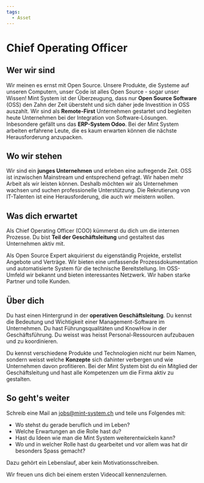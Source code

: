 ```yaml
---
tags:
  - Asset
---
```

# Chief Operating Officer

## Wer wir sind

Wir meinen es ernst mit Open Source. Unsere Produkte, die Systeme auf unseren Computern, unser Code ist alles Open Source - sogar unser Wissen!
Mint System ist der Überzeugung, dass nur **Open Source Software** (OSS) den Zahn der Zeit übersteht und sich daher jede Investition in OSS auszahlt.
Wir sind als **Remote-First** Unternehmen gestartet und begleiten heute Unternehmen bei der Integration von Software-Lösungen. Inbesondere gefällt uns das **ERP-System Odoo**. 
Bei der Mint System arbeiten erfahrene Leute, die es kaum erwarten können die nächste Herausforderung anzupacken.

## Wo wir stehen

Wir sind ein **junges Unternehmen** und erleben eine aufregende Zeit. OSS ist inzwischen Mainstream und entsprechend gefragt.
Wir haben mehr Arbeit als wir leisten können. Deshalb möchten wir als Unternehmen wachsen und suchen professionelle Unterstützung. Die Rekrutierung von IT-Talenten ist eine Herausforderung, die auch wir meistern wollen.

## Was dich erwartet

Als Chief Operating Officer (COO) kümmerst du dich um die internen Prozesse. Du bist **Teil der Geschäftsleitung** und gestaltest das Unternehmen aktiv mit.

Als Open Source Expert akquirierst du eigenständig Projekte, erstellst Angebote und Verträge. Wir bieten eine umfassende Prozessdokumentation und automatisierte System für die technische Bereitstellung. Im OSS-Umfeld wir bekannt und bieten interessantes Netzwerk. Wir haben starke Partner und tolle Kunden.

## Über dich

Du hast einen Hintergrund in der **operativen Geschäftsleitung**. Du kennst die Bedeutung und Wichtigkeit einer Management-Software im Unternehmen. Du hast Führungsqualitäten und KnowHow in der Geschäftsführung. Du weisst was heisst Personal-Ressourcen aufzubauen und zu koordinieren.

Du kennst verschiedene Produkte und Technologien nicht nur beim Namen, sondern weisst welche **Konzepte** sich dahinter verbergen und wie Unternehmen davon profitieren.
Bei der Mint System bist du ein Mitglied der Geschäftsleitung und hast alle Kompetenzen um die Firma aktiv zu gestalten. 

## So geht's weiter

Schreib eine Mail an <jobs@mint-system.ch> und teile uns Folgendes mit:

* Wo stehst du gerade beruflich und im Leben?
* Welche Erwartungen an die Rolle hast du?
* Hast du Ideen wie man die Mint System weiterentwickeln kann?
* Wo und in welcher Rolle hast du gearbeitet und vor allem was hat dir besonders Spass gemacht?

Dazu gehört ein Lebenslauf, aber kein Motivationsschreiben.

Wir freuen uns dich bei einem ersten Videocall kennenzulernen.

